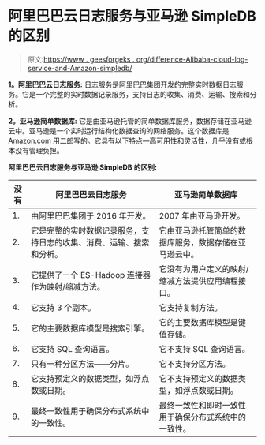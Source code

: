 # 阿里巴巴云日志服务与亚马逊 SimpleDB 的区别

> 原文:[https://www . geesforgeks . org/difference-Alibaba-cloud-log-service-and-Amazon-simpledb/](https://www.geeksforgeeks.org/difference-between-alibaba-cloud-log-service-and-amazon-simpledb/)

**1。阿里巴巴云日志服务:**
日志服务是阿里巴巴集团开发的完整实时数据日志服务。它是一个完整的实时数据记录服务，支持日志的收集、消费、运输、搜索和分析。

**2。亚马逊简单数据库:**
它是由亚马逊托管的简单数据库服务，数据存储在亚马逊云中。亚马逊是一个实时运行结构化数据查询的网络服务。这个数据库是 Amazon.com 用二郎写的。它具有以下特点—高可用性和灵活性，几乎没有或根本没有管理负担。

**阿里巴巴云日志服务与亚马逊 SimpleDB 的区别:**

<center>

| 没有 | 阿里巴巴云日志服务 | 亚马逊简单数据库 |
| --- | --- | --- |
| 1. | 由阿里巴巴集团于 2016 年开发。 | 2007 年由亚马逊开发。 |
| 2. | 它是完整的实时数据记录服务，支持日志的收集、消费、运输、搜索和分析。 | 它由亚马逊托管简单的数据库服务，数据存储在亚马逊云中。 |
| 3. | 它提供了一个 ES-Hadoop 连接器作为映射/缩减方法。 | 它没有为用户定义的映射/缩减方法提供应用编程接口。 |
| 4. | 它支持 3 个副本。 | 它支持复制方法。 |
| 5. | 它的主要数据库模型是搜索引擎。 | 它的主要数据库模型是键值存储。 |
| 6. | 它支持 SQL 查询语言。 | 它不支持 SQL 查询语言。 |
| 7. | 只有一种分区方法——分片。 | 它不支持分区方法。 |
| 8. | 它支持预定义的数据类型，如浮点数或日期。 | 它不支持预定义的数据类型，如浮点数或日期。 |
| 9. | 最终一致性用于确保分布式系统中的一致性。 | 最终一致性和即时一致性用于确保分布式系统中的一致性。 |

</center>